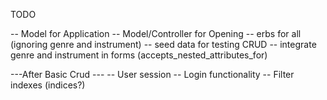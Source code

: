 TODO

-- Model for Application
-- Model/Controller for Opening
-- erbs for all (ignoring genre and instrument)
-- seed data for testing CRUD
-- integrate genre and instrument in forms (accepts_nested_attributes_for)

---After Basic Crud ---
-- User session
-- Login functionality
-- Filter indexes (indices?)
